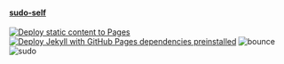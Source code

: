 #### <a href="https://sudo-self.com">sudo-self</a><br>
[![Deploy static content to Pages](https://github.com/sudo-self/sudo-self/actions/workflows/static.yml/badge.svg)](https://github.com/sudo-self/sudo-self/actions/workflows/static.yml)[![Deploy Jekyll with GitHub Pages dependencies preinstalled](https://github.com/sudo-self/sudo-self.github.io/actions/workflows/jekyll-gh-pages.yml/badge.svg)](https://github.com/sudo-self/sudo-self.github.io/actions/workflows/jekyll-gh-pages.yml)
![bounce](https://github.com/sudo-self/sudo-self/assets/119916323/6107a28c-1f05-4fa1-bd3b-1ab3d3f9086b)![sudo](https://github.com/sudo-self/sudo-self/assets/119916323/fdd243e2-39b4-480c-bd23-1e51354b0e68)
